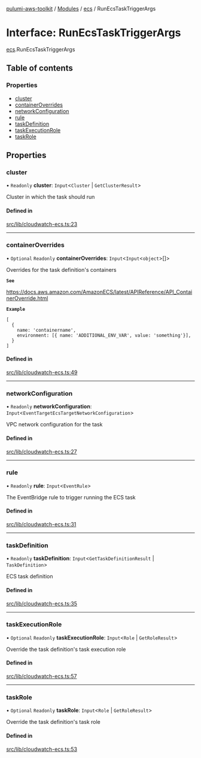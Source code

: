 [pulumi-aws-toolkit](../README.md) / [Modules](../modules.md) / [ecs](../modules/ecs.md) / RunEcsTaskTriggerArgs

# Interface: RunEcsTaskTriggerArgs

[ecs](../modules/ecs.md).RunEcsTaskTriggerArgs

## Table of contents

### Properties

- [cluster](ecs.RunEcsTaskTriggerArgs.md#cluster)
- [containerOverrides](ecs.RunEcsTaskTriggerArgs.md#containeroverrides)
- [networkConfiguration](ecs.RunEcsTaskTriggerArgs.md#networkconfiguration)
- [rule](ecs.RunEcsTaskTriggerArgs.md#rule)
- [taskDefinition](ecs.RunEcsTaskTriggerArgs.md#taskdefinition)
- [taskExecutionRole](ecs.RunEcsTaskTriggerArgs.md#taskexecutionrole)
- [taskRole](ecs.RunEcsTaskTriggerArgs.md#taskrole)

## Properties

### cluster

• `Readonly` **cluster**: `Input`<`Cluster` \| `GetClusterResult`\>

Cluster in which the task should run

#### Defined in

[src/lib/cloudwatch-ecs.ts:23](https://github.com/iapetos163/pulumi-aws-toolkit/blob/f4261c5/src/lib/cloudwatch-ecs.ts#L23)

___

### containerOverrides

• `Optional` `Readonly` **containerOverrides**: `Input`<`Input`<`object`\>[]\>

Overrides for the task definition's containers

**`See`**

https://docs.aws.amazon.com/AmazonECS/latest/APIReference/API_ContainerOverride.html

**`Example`**

```
[
  {
    name: 'containername',
    environment: [{ name: 'ADDITIONAL_ENV_VAR', value: 'something'}],
  }
]
```

#### Defined in

[src/lib/cloudwatch-ecs.ts:49](https://github.com/iapetos163/pulumi-aws-toolkit/blob/f4261c5/src/lib/cloudwatch-ecs.ts#L49)

___

### networkConfiguration

• `Readonly` **networkConfiguration**: `Input`<`EventTargetEcsTargetNetworkConfiguration`\>

VPC network configuration for the task

#### Defined in

[src/lib/cloudwatch-ecs.ts:27](https://github.com/iapetos163/pulumi-aws-toolkit/blob/f4261c5/src/lib/cloudwatch-ecs.ts#L27)

___

### rule

• `Readonly` **rule**: `Input`<`EventRule`\>

The EventBridge rule to trigger running the ECS task

#### Defined in

[src/lib/cloudwatch-ecs.ts:31](https://github.com/iapetos163/pulumi-aws-toolkit/blob/f4261c5/src/lib/cloudwatch-ecs.ts#L31)

___

### taskDefinition

• `Readonly` **taskDefinition**: `Input`<`GetTaskDefinitionResult` \| `TaskDefinition`\>

ECS task definition

#### Defined in

[src/lib/cloudwatch-ecs.ts:35](https://github.com/iapetos163/pulumi-aws-toolkit/blob/f4261c5/src/lib/cloudwatch-ecs.ts#L35)

___

### taskExecutionRole

• `Optional` `Readonly` **taskExecutionRole**: `Input`<`Role` \| `GetRoleResult`\>

Override the task definition's task execution role

#### Defined in

[src/lib/cloudwatch-ecs.ts:57](https://github.com/iapetos163/pulumi-aws-toolkit/blob/f4261c5/src/lib/cloudwatch-ecs.ts#L57)

___

### taskRole

• `Optional` `Readonly` **taskRole**: `Input`<`Role` \| `GetRoleResult`\>

Override the task definition's task role

#### Defined in

[src/lib/cloudwatch-ecs.ts:53](https://github.com/iapetos163/pulumi-aws-toolkit/blob/f4261c5/src/lib/cloudwatch-ecs.ts#L53)

